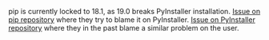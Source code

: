 pip is currently locked to 18.1, as 19.0 breaks PyInstaller installation.  [Issue on pip repository](https://github.com/pypa/pip/issues/6163) where they try to blame it on PyInstaller.  [Issue on PyInstaller repository](https://github.com/pyinstaller/pyinstaller/issues/2730) where they in the past blame a similar problem on the user.